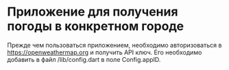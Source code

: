 # Приложение для получения погоды в конкретном городе

Прежде чем пользоваться приложением, необходимо авторизоваться в https://openweathermap.org и получить API ключ.
Его необходимо добавить в файл /lib/config.dart в поле Config.appID.
